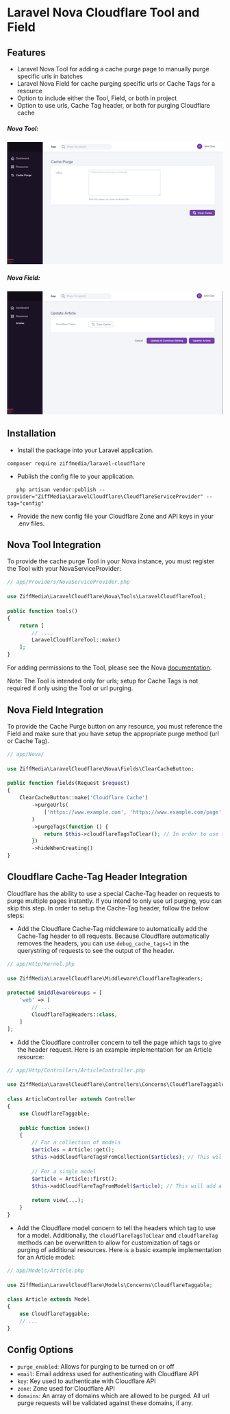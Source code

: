 # Laravel Nova Cloudflare Tool and Field

## Features
* Laravel Nova Tool for adding a cache purge page to manually purge specific urls in batches
* Laravel Nova Field for cache purging specific urls or Cache Tags for a resource
* Option to include either the Tool, Field, or both in project
* Option to use urls, Cache Tag header, or both for purging Cloudflare cache 

##### Nova Tool:
![Nova Tool Screenshot](./images/tool-screenshot.png)

##### Nova Field:
![Nova Field Screenshot](./images/field-screenshot.png)

## Installation

* Install the package into your Laravel application. 

```console
composer require ziffmedia/laravel-cloudflare
```

* Publish the config file to your application.

```console
   php artisan vendor:publish --provider="ZiffMedia\LaravelCloudflare\CloudflareServiceProvider" --tag="config" 
```

* Provide the new config file your Cloudflare Zone and API keys in your .env files.


## Nova Tool Integration

To provide the cache purge Tool in your Nova instance, you must register the Tool with your NovaServiceProvider:

```php
// app/Providers/NovaServiceProvider.php

use ZiffMedia\LaravelCloudflare\Nova\Tools\LaravelCloudflareTool;

public function tools()
{
    return [
        // ...,
        LaravelCloudflareTool::make()
    ];
}
```

For adding permissions to the Tool, please see the Nova [documentation](https://nova.laravel.com/docs/1.0/customization/tools.html#authorization "Nova Tool Documentation").

Note: The Tool is intended only for urls; setup for Cache Tags is not required if only using the Tool or url purging.

## Nova Field Integration

To provide the Cache Purge button on any resource, you must reference the Field and make sure that you have setup the appropriate purge method (url or Cache Tag).

```php
// app/Nova/

use ZiffMedia\LaravelCloudflare\Nova\Fields\ClearCacheButton;

public function fields(Request $request)
{
    ClearCacheButton::make('Cloudflare Cache')
        ->purgeUrls(
            ['https://www.example.com', 'https://www.example.com/page']
        )
        ->purgeTags(function () {
            return $this->cloudflareTagsToClear(); // In order to use this method, you must setup Cache Tags (see below)
        })
        ->hideWhenCreating()
}
```

## Cloudflare Cache-Tag Header Integration

Cloudflare has the ability to use a special Cache-Tag header on requests to purge multiple pages instantly. If you intend to only use url purging, you can skip this step. In order to setup the Cache-Tag header, follow the below steps:

* Add the Cloudflare Cache-Tag middleware to automatically add the Cache-Tag header to all requests. Because Cloudflare automatically removes the headers, you can use `debug_cache_tags=1` in the querystring of requests to see the output of the header.

```php
// app/Http/Kernel.php

use ZiffMedia\LaravelCloudflare\Middleware\CloudflareTagHeaders;

protected $middlewareGroups = [
    'web' => [
        // ...
        CloudflareTagHeaders::class,
    ]
];
```

* Add the Cloudflare controller concern to tell the page which tags to give the header request. Here is an example implementation for an Article resource:

```php
// app/Http/Controllers/ArticleController.php

use ZiffMedia\LaravelCloudflare\Controllers\Concerns\CloudflareTaggable;

class ArticleController extends Controller
{
    use CloudflareTaggable;

    public function index()
    {
        // For a collection of models
        $articles = Article::get();
        $this->addCloudflareTagsFromCollection($articles); // This will add a tag to the page for each model in the collection
        
        // For a single model
        $article = Article::first();
        $this->addCloudflareTagFromModel($article); // This will add a tag to the page for a single model
                
        return view(...);
    }
}
```

* Add the Cloudflare model concern to tell the headers which tag to use for a model. Additionally, the `cloudflareTagsToClear` and `cloudflareTag` methods can be overwritten to allow for customization of tags or purging of additional resources. Here is a basic example implementation for an Article model:

```php
// app/Models/Article.php

use ZiffMedia\LaravelCloudflare\Models\Concerns\CloudflareTaggable;

class Article extends Model
{
    use CloudflareTaggable;
    // ...   
}
```

## Config Options

* `purge_enabled`: Allows for purging to be turned on or off
* `email`: Email address used for authenticating with Cloudflare API
* `key`: Key used to authenticate with Cloudflare API
* `zone`: Zone used for Cloudflare API
* `domains`: An array of domains which are allowed to be purged. All url purge requests will be validated against these domains, if any.

